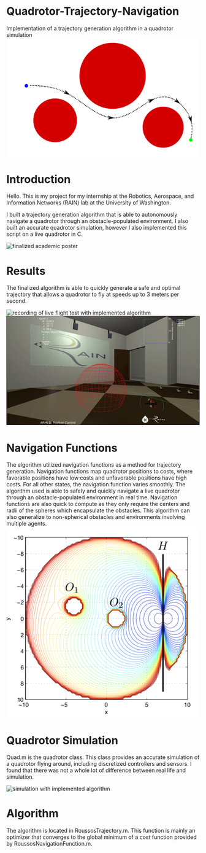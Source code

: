 # Quadrotor-Trajectory-Navigation
Implementation of a trajectory generation algorithm in a quadrotor simulation
![trajectory generation](./media/path.png)

# Introduction
Hello. This is my project for my internship at the Robotics, Aerospace, and Information Networks (RAIN) lab at the University of Washington. 

I built a trajectory generation algorithm that is able to autonomously navigate a quadrotor through an obstacle-populated environment. I also built an accurate quadrotor simulation, however I also implemented this script on a live quadrotor in C. 

![finalized academic poster](./media/academic_poster.png)

# Results
The finalized algorithm is able to quickly generate a safe and optimal trajectory that allows a quadrotor to fly at speeds up to 3 meters per second.

![recording of live flight test with implemented algorithm](./media/live_flight_test.gif)
![recorded position of quadrotor during live flight test](./media/blender_flight_test.gif)


# Navigation Functions
The algorithm utilized navigation functions as a method for trajectory generation. Navigation functions map quadrotor positions to costs, where favorable positions have low costs and unfavorable positions have high costs. For all other states, the navigation function varies smoothly. The algorithm used is able to safely and quickly navigate a live quadrotor through an obstacle-populated environment in real time. Navigation functions are also quick to compute as they only require the centers and radii of the spheres which encapsulate the obstacles. This algorithm can also generalize to non-spherical obstacles and environments involving multiple agents. 
![contour plot of cost function](./media/cost_function_paper.png)

# Quadrotor Simulation
Quad.m is the quadrotor class. This class provides an accurate simulation of a quadrotor flying around, including discretized controllers and sensors. I found that there was not a whole lot of difference between real life and simulation.

![simulation with implemented algorithm](./media/flight_test.gif)

# Algorithm
The algorithm is located in RoussosTrajectory.m. This function is mainly an optimizer that converges to the global minimum of a cost function provided by RoussosNavigationFunction.m. 